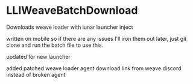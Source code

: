 # LLIWeaveBatchDownload
Downloads weave loader with lunar launcher inject 


written on mobile so if there are any issues I'll iron them out later, just git clone and run the batch file to use this.


updated for new launcher


added patched weave loader agent download link from weave discord instead of broken agent
